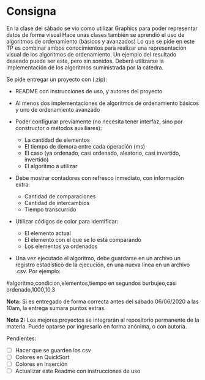 
# Consigna

En la clase del sábado se vio como utilizar Graphics para poder representar datos de forma visual Hace unas clases también se aprendió el uso de algoritmos de ordenamiento (básicos y avanzados)
Lo que se pide en este TP es combinar ambos conocimientos para realizar una representación visual de los algoritmos de ordenamiento. Un ejemplo del resultado deseado puede ser este, pero sin sonidos. Deberá utilizarse la implementación de los algoritmos suministrada por la cátedra.

Se pide entregar un proyecto con (.zip):

 - README con instrucciones de uso, y autores del proyecto 
 - Al menos dos  implementaciones de algoritmos de ordenamiento básicos y uno de ordenamiento avanzado 
 -  Poder configurar previamente (no necesita tener interfaz, sino por constructor o métodos auxiliares):
	 - La cantidad de elementos  	  
	 - El tiempo de demora entre cada operación (ms)  	  
	 - El caso (ya ordenado, casi ordenado, aleatorio, casi invertido, invertido) 
	 - El algoritmo a utilizar
 - Debe mostrar contadores con refresco inmediato, con información extra:
	 - Cantidad de comparaciones 
	 - Cantidad de intercambios 
	 - Tiempo transcurrido

- Utilizar códigos de color para identificar: 
	- El elemento actual
	- El elemento con el que se lo está comparando
	- Los elementos ya ordenados
	
- Una vez ejecutado el algoritmo, debe guardarse en un archivo un registro estadístico de la ejecución, en una nueva línea en un archivo .csv. Por ejemplo:

#algoritmo,condicion,elementos,tiempo en segundos
burbujeo,casi ordenado,1000,10.3

**Nota:** Si es entregado de forma correcta antes del sábado 06/06/2020 a las 10am, la entrega sumara puntos extras.

**Nota 2:** Los mejores proyectos se integrarán al repositorio permanente de la materia. Puede optarse por ingresarlo en forma anónima, o con autoría.


Pendientes:

 - [ ] Hacer que se guarden los csv
 - [ ] Colores en QuickSort
 - [ ] Colores en Inserción
 - [ ] Actualizar este Readme con instrucciones de uso
